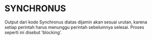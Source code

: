 <h1>SYNCHRONUS</h1>
<p>Output dari kode Synchronus diatas dijamin akan sesuai urutan, karena setiap perintah harus menunggu perintah sebelumnya selesai. Proses seperti ini disebut ‘blocking’.</p>